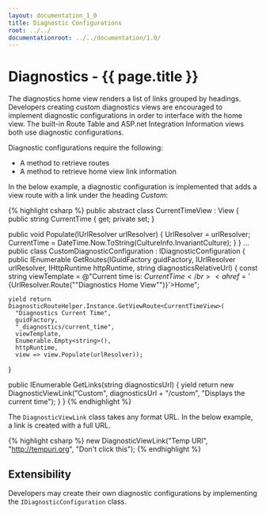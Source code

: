 ```yaml
---
layout: documentation_1_0
title: Diagnostic Configurations
root: ../../
documentationroot: ../../documentation/1.0/
---
```

Diagnostics - {{ page.title }}
=
The diagnostics home view renders a list of links grouped by headings. Developers creating custom diagnostics views are encouraged to implement diagnostic configurations in order to interface with the home view. The built-in Route Table and ASP.net Integration Information views both use diagnostic configurations.

Diagnostic configurations require the following:
* A method to retrieve routes
* A method to retrieve home view link information

In the below example, a diagnostic configuration is implemented that adds a view route with a link under the heading *Custom*:

{% highlight csharp %}
public abstract class CurrentTimeView : View
{
  public string CurrentTime
  {
    get;
    private set;
  }

  public void Populate(IUrlResolver urlResolver)
  {
    UrlResolver = urlResolver;
    CurrentTime = DateTime.Now.ToString(CultureInfo.InvariantCulture);
  }
}
...
public class CustomDiagnosticConfiguration : IDiagnosticConfiguration
{
  public IEnumerable<Route> GetRoutes(IGuidFactory guidFactory, IUrlResolver urlResolver, IHttpRuntime httpRuntime, string diagnosticsRelativeUrl)
  {
    const string viewTemplate = @"Current time is: ${CurrentTime}</br><a href='${UrlResolver.Route(""Diagnostics Home View"")}'>Home</a>";

    yield return DiagnosticRouteHelper.Instance.GetViewRoute<CurrentTimeView>(
      "Diagnostics Current Time",
      guidFactory,
      "_diagnostics/current_time",
      viewTemplate,
      Enumerable.Empty<string>(),
      httpRuntime,
      view => view.Populate(urlResolver));
  }

  public IEnumerable<DiagnosticViewLink> GetLinks(string diagnosticsUrl)
  {
    yield return new DiagnosticViewLink("Custom", diagnosticsUrl + "/custom", "Displays the current time");
  }
}
{% endhighlight %}

The ```DiagnosticViewLink``` class takes any format URL. In the below example, a link is created with a full URL.

{% highlight csharp %}
new DiagnosticViewLink("Temp URI", "http://tempuri.org", "Don't click this");
{% endhighlight %}

Extensibility
-
Developers may create their own diagnostic configurations by implementing the ```IDiagnosticConfiguration``` class.
